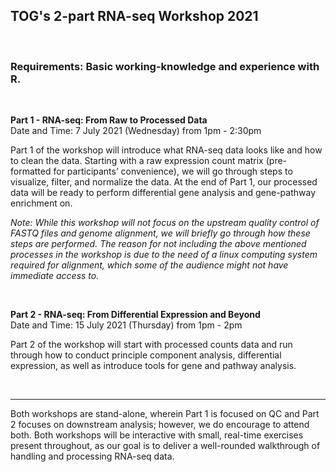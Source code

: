 ## TOG's 2-part RNA-seq Workshop 2021 

<br> 

### Requirements: Basic working-knowledge and experience with R.

<br>

**Part 1 - RNA-seq: From Raw to Processed Data**  
Date and Time: 7 July 2021 (Wednesday) from 1pm - 2:30pm
 
Part 1 of the workshop will introduce what RNA-seq data looks like and how to clean the data. Starting with a raw expression count matrix (pre-formatted for participants’ convenience), we will go through steps to visualize, filter, and normalize the data. At the end of Part 1, our processed data will be ready to perform differential gene analysis and gene-pathway enrichment on.
 
*Note: While this workshop will not focus on the upstream quality control of FASTQ files and genome alignment, we will briefly go through how these steps are performed. The reason for not including the above mentioned processes in the workshop is due to the need of a linux computing system required for alignment, which some of the audience might not have immediate access to.*  

<br>

**Part 2 - RNA-seq: From Differential Expression and Beyond**  
Date and Time: 15 July 2021 (Thursday) from 1pm - 2pm
 
Part 2 of the workshop will start with processed counts data and run through how to conduct principle component analysis, differential expression, as well as introduce tools for gene and pathway analysis.

<br>  

***  

Both workshops are stand-alone, wherein Part 1 is focused on QC and Part 2 focuses on downstream analysis; however, we do encourage to attend both. Both workshops will be interactive with small, real-time exercises present throughout, as our goal is to deliver a well-rounded walkthrough of handling and processing RNA-seq data.

